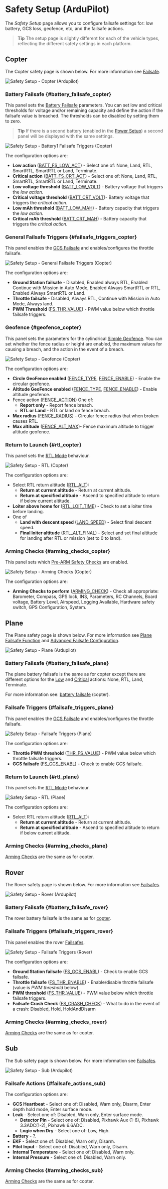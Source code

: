 # Safety Setup (ArduPilot)

The *Safety Setup* page allows you to configure failsafe settings for: low battery, GCS loss,  geofence, etc, and the failsafe actions.

> **Tip** The setup page is slightly different for each of the vehicle types, reflecting the different safety settings in each platform.

## Copter

The Copter safety page is shown below. For more information see [Failsafe](http://ardupilot.org/copter/docs/failsafe-landing-page.html).

![Safety Setup - Copter (Ardupilot)](../../assets/setup/safety/safety_arducopter.jpg)


### Battery Failsafe {#battery_failsafe_copter}

This panel sets the [Battery Failsafe](http://ardupilot.org/copter/docs/failsafe-battery.html) parameters.
You can set low and critical thresholds for voltage and/or remaining capacity and define the action if the failsafe value is breached. 
The thresholds can be disabled by setting them to zero.

> **Tip** If there is a second battery (enabled in the [Power Setup](../SetupView/Power.md)) a second panel will be displayed with the same settings.

![Safety Setup - Battery1 Failsafe Triggers (Copter)](../../assets/setup/safety/safety_arducopter_battery1_failsafe_triggers.jpg)

The configuration options are:
- **Low action** ([BATT_FS_LOW_ACT](http://ardupilot.org/copter/docs/parameters.html#batt-fs-low-act-low-battery-failsafe-action)) - Select one of: None, Land, RTL, SmartRTL, SmartRTL or Land, Terminate.
- **Critical action** ([BATT_FS_CRT_ACT](http://ardupilot.org/copter/docs/parameters.html#batt-fs-crt-act-critical-battery-failsafe-action)) - Select one of: None, Land, RTL, SmartRTL, SmartRTL or Land, Terminate.
- **Low voltage threshold** ([BATT_LOW_VOLT](http://ardupilot.org/copter/docs/parameters.html#batt-low-volt-low-battery-voltage)) - Battery voltage that triggers the *low action*. 
- **Critical voltage threshold** ([BATT_CRT_VOLT](http://ardupilot.org/copter/docs/parameters.html#batt-crt-volt-critical-battery-voltage))- Battery voltage that triggers the *critical action*. 
- **Low mAh threshold** ([BATT_LOW_MAH](http://ardupilot.org/copter/docs/parameters.html#batt-low-mah-low-battery-capacity)) - Battery capacity that triggers the *low action*. 
- **Critical mAh threshold** ([BATT_CRT_MAH](http://ardupilot.org/copter/docs/parameters.html#batt-crt-mah-battery-critical-capacity)) - Battery capacity that triggers the *critical action*. 


### General Failsafe Triggers {#failsafe_triggers_copter}

This panel enables the [GCS Failsafe](http://ardupilot.org/copter/docs/gcs-failsafe.html) 
and enables/configures the throttle failsafe.

![Safety Setup - General Failsafe Triggers (Copter)](../../assets/setup/safety/safety_arducopter_general_failsafe_triggers.jpg)

The configuration options are:
- **Ground Station failsafe** - Disabled, Enabled always RTL, Enabled Continue with Mission in Auto Mode, Enabled Always SmartRTL or RTL, Enabled Always SmartRTL or Land.
- **Throttle failsafe** - Disabled, Always RTL, Continue with Mission in Auto Mode, Always land.
- **PWM Threshold** ([FS_THR_VALUE](http://ardupilot.org/copter/docs/parameters.html#fs-thr-value-throttle-failsafe-value)) - PWM value below which throttle failsafe triggers.

<!-- Question 
- no radio failsafe?
- Link to throttle failsafe? 
-->


### Geofence {#geofence_copter}

This panel sets the parameters for the cylindrical [Simple Geofence](http://ardupilot.org/copter/docs/ac2_simple_geofence.html). 
You can set whether the fence radius or height are enabled, the maximum values for causing a breach, and the action in the event of a breach.

![Safety Setup - Geofence (Copter)](../../assets/setup/safety/safety_arducopter_geofence.jpg)

The configuration options are:

- **Circle GeoFence enabled** ([FENCE_TYPE](http://ardupilot.org/copter/docs/parameters.html#fence-type-fence-type), [FENCE_ENABLE](http://ardupilot.org/copter/docs/parameters.html#fence-enable-fence-enable-disable)) - Enable the circular geofence.
- **Altitude GeoFence enabled** ([FENCE_TYPE](http://ardupilot.org/copter/docs/parameters.html#fence-type-fence-type), [FENCE_ENABLE](http://ardupilot.org/copter/docs/parameters.html#fence-enable-fence-enable-disable)) - Enable altitude geofence.
- Fence action ([FENCE_ACTION](http://ardupilot.org/copter/docs/parameters.html#fence-action-fence-action)) One of:
  - **Report only** - Report fence breach.
  - **RTL or Land** - RTL or land on fence breach.
- **Max radius** ([FENCE_RADIUS](http://ardupilot.org/copter/docs/parameters.html#fence-radius-circular-fence-radius)) - Circular fence radius that when broken causes RTL.
- **Max altitude** ([FENCE_ALT_MAX](http://ardupilot.org/copter/docs/parameters.html#fence-alt-max-fence-maximum-altitude))- Fence maximum altitude to trigger altitude geofence.

### Return to Launch {#rtl_copter}

This panel sets the [RTL Mode](http://ardupilot.org/copter/docs/rtl-mode.html) behaviour.

![Safety Setup - RTL (Copter)](../../assets/setup/safety/safety_arducopter_return_to_launch.jpg)

The configuration options are:
- Select RTL return altitude ([RTL_ALT](http://ardupilot.org/copter/docs/parameters.html#rtl-alt-rtl-altitude)):
  - **Return at current altitude** - Return at current altitude.
  - **Return at specified altitude** - Ascend to specified altitude to return if below current altitude.
- **Loiter above home for** ([RTL_LOIT_TIME](http://ardupilot.org/copter/docs/parameters.html#rtl-loit-time-rtl-loiter-time)) - Check to set a loiter time before landing.
- One of
  - **Land with descent speed** ([LAND_SPEED](http://ardupilot.org/copter/docs/parameters.html#land-speed-land-speed)) - Select final descent speed.
  - **Final loiter altitude** ([RTL_ALT_FINAL](http://ardupilot.org/copter/docs/parameters.html#rtl-alt-final-rtl-final-altitude)) - Select and set final altitude for landing after RTL or mission (set to 0 to land).


### Arming Checks {#arming_checks_copter}

This panel sets which [Pre-ARM Safety Checks](http://ardupilot.org/copter/docs/prearm_safety_check.html) are enabled.

![Safety Setup - Arming Checks (Copter)](../../assets/setup/safety/safety_arducopter_arming_checks.jpg)

The configuration options are:

- **Arming Checks to perform** ([ARMING_CHECK](http://ardupilot.org/copter/docs/parameters.html#arming-check-arm-checks-to-peform-bitmask)) - Check all appropriate: Barometer, Compass, GPS lock, INS, Parameters, RC Channels, Board voltage, Battery Level, Airspeed, Logging Available, Hardware safety switch, GPS Configuration, System.



## Plane

The Plane safety page is shown below. For more information see [Plane Failsafe Function](http://ardupilot.org/plane/docs/apms-failsafe-function.html) and [Advanced Failsafe Configuration](http://ardupilot.org/plane/docs/advanced-failsafe-configuration.html).

![Safety Setup - Plane (Ardupilot)](../../assets/setup/safety/safety_arduplane.jpg)


### Battery Failsafe {#battery_failsafe_plane}

The plane battery failsafe is the same as for copter except there are different options for the [Low](http://ardupilot.org/plane/docs/parameters.html#batt-fs-low-act-low-battery-failsafe-action) and [Critical](http://ardupilot.org/plane/docs/parameters.html#batt-fs-crt-act-critical-battery-failsafe-action) actions: None, RTL, Land, Terminate.

For more information see: [battery failsafe](#battery_failsafe_copter) (copter).


### Failsafe Triggers {#failsafe_triggers_plane}

This panel enables the [GCS Failsafe](http://ardupilot.org/plane/docs/advanced-failsafe-configuration.html#ground-station-communications-loss) and enables/configures the throttle failsafe.

![Safety Setup - Failsafe Triggers (Plane)](../../assets/setup/safety/safety_arduplane_failsafe_triggers.jpg)

The configuration options are:

- **Throttle PWM threshold** ([THR_FS_VALUE](http://ardupilot.org/plane/docs/parameters.html#thr-fs-value-throttle-failsafe-value)) - PWM value below which throttle failsafe triggers.
- **GCS failsafe** ([FS_GCS_ENABL](http://ardupilot.org/plane/docs/parameters.html#fs-gcs-enabl-gcs-failsafe-enable)) - Check to enable GCS failsafe.

<!-- Question 
- no radio failsafe?
-->


### Return to Launch {#rtl_plane}

This panel sets the [RTL Mode](http://ardupilot.org/copter/docs/rtl-mode.html) behaviour.

![Safety Setup - RTL (Plane)](../../assets/setup/safety/safety_arduplane_return_to_launch.jpg)

The configuration options are:
- Select RTL return altitude ([RTL_ALT](http://ardupilot.org/copter/docs/parameters.html#rtl-alt-rtl-altitude)):
  - **Return at current altitude** - Return at current altitude.
  - **Return at specified altitude** - Ascend to specified altitude to return if below current altitude.


### Arming Checks {#arming_checks_plane}

[Arming Checks](#arming_checks_copter) are the same as for copter.


## Rover

The Rover safety page is shown below. For more information see [Failsafes](http://ardupilot.org/rover/docs/rover-failsafes.html).

![Safety Setup - Rover (Ardupilot)](../../assets/setup/safety/safety_ardurover.jpg)



### Battery Failsafe {#battery_failsafe_rover}

The rover battery failsafe is the same as for [copter](#battery_failsafe).


### Failsafe Triggers {#failsafe_triggers_rover}

This panel enables the rover [Failsafes](http://ardupilot.org/rover/docs/rover-failsafes.html).

![Safety Setup - Failsafe Triggers (Rover)](../../assets/setup/safety/safety_ardurover_failsafe_triggers.jpg)

The configuration options are:

- **Ground Station failsafe** ([FS_GCS_ENABL](http://ardupilot.org/rover/docs/parameters.html#fs-gcs-enable-gcs-failsafe-enable)) - Check to enable GCS failsafe.
- **Throttle failsafe** ([FS_THR_ENABLE](http://ardupilot.org/rover/docs/parameters.html#fs-thr-enable-throttle-failsafe-enable)) - Enable/disable throttle failsafe (value is *PWM threshold* below).
- **PWM threshold** ([FS_THR_VALUE](http://ardupilot.org/rover/docs/parameters.html#fs-thr-value-throttle-failsafe-value)) - PWM value below which throttle failsafe triggers.
- **Failsafe Crash Check** ([FS_CRASH_CHECK](http://ardupilot.org/rover/docs/parameters.html#fs-crash-check-crash-check-action)) - What to do in the event of a crash: Disabled, Hold, HoldAndDisarm


### Arming Checks {#arming_checks_rover}

[Arming Checks](#arming_checks_copter) are the same as for copter.


## Sub

The Sub safety page is shown below. For more information see [Failsafes](https://www.ardusub.com/operators-manual/failsafes.html).

![Safety Setup - Sub (Ardupilot)](../../assets/setup/safety/safety_ardusub.jpg)


### Failsafe Actions {#failsafe_actions_sub}

The configuration options are:

- **GCS Heartbeat** - Select one of: Disabled, Warn only, Disarm, Enter depth hold mode, Enter surface mode.
- **Leak** - Select one of: Disabled, Warn only, Enter surface mode.
  - **Detector Pin** - Select one of: Disabled, Pixhawk Aux (1-6), Pixhawk 3.3ADC(1-2), Pixhawk 6.6ADC.
  - **Logic when Dry** - Select one of: Low, High.
- **Battery** - ?.
- **EKF** - Select one of: Disabled, Warn only, Disarm.
- **Pilot Input** - Select one of: Disabled, Warn only, Disarm.
- **Internal Temperature** - Select one of: Disabled, Warn only.
- **Internal Pressure** - Select one of: Disabled, Warn only.


### Arming Checks {#arming_checks_sub}

[Arming Checks](#arming_checks) are the same as for copter.